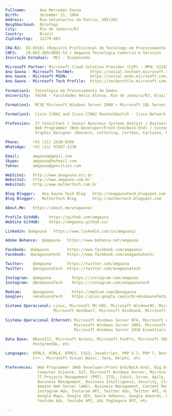```yaml
---
Fullname:      Ana Mercedes Gauna
Birth:         Setember 21, 1964
Address:       Rua Voluntarios da Patria, 305/202
Neighborhood:  Botafogo
City:          Rio de Janeiro/RJ
Country:       Brazil
ZipCode/Cep:   22270-003

CRA-RJ:  03-03161 (Registro Profissional de Tecnologo em Processamento de Dados)
CNPJ:    29.052.589/0001-53 / Amgauna Tecnologia Comércio e Serviços 
Inscrição Estadual:  MEI - Dispensado

Microsoft Partner: Microsoft Cloud Solution Provider (CSP) - MPN: 5126593
Ana Gauna - Microsoft TechNet:       https://social.technet.microsoft.com/profile/ana%20gauna/
Ana Gauna - Microsoft MSDN:          https://social.msdn.microsoft.com/profile/ana%20gauna/
Ana Gauna - Microsoft Tech Profile:  https://techprofile.microsoft.com/pt-br/amgauna
 
Formation1:  Tecnologia em Processamento de Dados 
University:  FACHA - Faculdades Helio Alonso, Rio de Janeiro/RJ, Brazil (concluido em 2003)

Formation2:  MCSE Microsoft Windows Server 2000 + Microsoft SQL Server + TCP/IP (concluido em 2001)

Formation3:  Cisco CCNA1 and Cisco CCNA2 Router&Switch - Cisco Network Academy (concluido em 2008)

Profession:  IT Consultant / Senior Business Systems Analyst / Business Project Management
             Web Programmer (Web Developer/Front-End/Back-End) / Content Marketing / Google SEO
             Graphic Designer (Banners, Lettering, Cartões, Cartazes, Edição e Redimencionamento de imagens) 

Phone:      +55 (21) 2538-0399 
WhatsApp:   +55 (21) 97937-1230

Email:      amgauna@gmail.com
Skype:      amgauna@hotmail.com
Yahoo:      amgauna@geocities.com

WebSite1:   http://www.anagauna.eti.br
Website2:   http://www.amgauna.com.br
Website3:   http://www.mulhertech.com.br

Blog Blogger:   Ana Gauna Tech Blog   http://anagaunatech.blogspot.com
Blog Blogger:   MulherTech Blog       http://mulhertech.blogspot.com

About.Me:   https://about.me/anagauna/

Profile GitHUB:    https://github.com/amgauna
WebSite GitHUB:    https://amgauna.github.io/

Linkedin: @amgauna   https://www.linkedin.com/in/amgauna/

Adobe Behance:  @amgauna   https://www.behance.net/amgauna

Facebook:  @amgauna        https://www.facebook.com/amgauna/
Facebook:  @anagaunatech   https://www.facebook.com/anagaunatech/

Twitter:    @amgauna       https://twitter.com/amgauna
Twitter:    @anagaunatech  https://twitter.com/anagaunatech

Instagram:  @amgauna         https://instagram.com/amgauna
Instagram:  @AnaGaunaTech    https://instagram.com/anagaunatech

Medium:     @anagauna        https://medium.com/@anagauna
Google+:    +AnaGaunaTech    https://plus.google.com/u/0/+AnaGaunaTech/posts

Sistema Operacional: Linux, Microsoft MS-DOS, Microsoft Windows95, Microsoft Windows98, Microsoft WindowsXP, 
                     Microsoft Windows7, Microsoft Windows8, Microsoft Windows10
                     
Sistema Operacional Ethernet: Microsoft Windows Server NT4, Microsoft Windows Server 2000, 
                              Microsoft Windows Server 2003, Microsoft Windows Server 2012 Essentials, 
                              Microsoft Windows Server 2016 Essentials.
                              
Data Base:  DBaseIII, Microsoft Access, Microsoft FoxPro, Microsoft SQL Server, Oracle MySQL, MariaDB, 
            PostgreeSQL, etc 

Languages:  HTML3, HTML4, HTML5, CSS3, JavaScript, PHP 5.2, PHP 7, Bootstrap 3.3.7, Bootstrap 4,
            C++ , Microsoft Visual Basic, Java, Delphi, etc

Preferences:  Web Programmer (Web Developer/Front-End/Back-End), Big Data, Data Analytics, Data Science, 
              Computer Science, IoT, Microsoft Windows Server, Microsoft SQL Server, TCP/IP (IPv4/IPv6/DNS), 
              IT Projects Management (PMI), ITIL, Cobit, Scrum, Agile, IT Consultant, Information Technology, 
              Business Management, Business Intelligence, Security, Cloud Computing, Microsoft Azure, 
              Amazon Web Server (AWS), Business Management, Content Marketing, Facebook Ads, Facebook API, 
              Instagram Ads, Instaram API, Twitter Ads, Twitter API, Google Ads, Google API, Google Developers, 
              Google Maps, Google SEO, Goole AdSence, Google Adwords, Goole Analytics, Google Webmasters, 
              Youtube Ads, Youtube API, UOL PagSeguro API, etc
              
---
```


